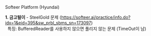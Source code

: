Softeer Platform (Hyundai)

<b>1. 금고털이</b> - SteelGold 문제 (https://softeer.ai/practice/info.do?idx=1&eid=395&sw_prbl_sbms_sn=173097) <br>
&nbsp; 특징: BufferedReader를 사용하지 않으면 풀리지 않는 문제 (TimeOut이 남)
